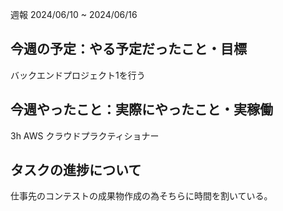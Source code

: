 週報 2024/06/10 ~ 2024/06/16
## 今週の予定：やる予定だったこと・目標

バックエンドプロジェクト1を行う

## 今週やったこと：実際にやったこと・実稼働

3h AWS クラウドプラクティショナー

## タスクの進捗について

仕事先のコンテストの成果物作成の為そちらに時間を割いている。

